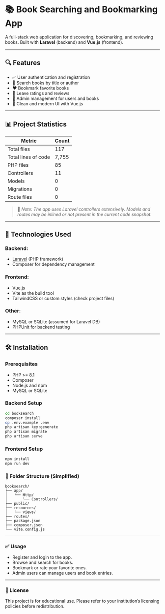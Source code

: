 # 📚 Book Searching and Bookmarking App

A full-stack web application for discovering, bookmarking, and reviewing books. Built with **Laravel** (backend) and **Vue.js** (frontend).

---

## 🔍 Features

- ✅ User authentication and registration
- 🔎 Search books by title or author
- ❤️ Bookmark favorite books
- 🌟 Leave ratings and reviews
- 🧑 Admin management for users and books
- 🎨 Clean and modern UI with Vue.js

---

## 📊 Project Statistics

| Metric                        | Count         |
|------------------------------|---------------|
| Total files                  | 117           |
| Total lines of code          | 7,755         |
| PHP files                    | 85            |
| Controllers                  | 11            |
| Models                       | 0             |
| Migrations                   | 0             |
| Route files                  | 0             |

> 📌 *Note: The app uses Laravel controllers extensively. Models and routes may be inlined or not present in the current code snapshot.*

---

## 🧰 Technologies Used

### Backend:
- [Laravel](https://laravel.com/) (PHP framework)
- Composer for dependency management

### Frontend:
- [Vue.js](https://vuejs.org/)
- Vite as the build tool
- TailwindCSS or custom styles (check project files)

### Other:
- MySQL or SQLite (assumed for Laravel DB)
- PHPUnit for backend testing

---

## 🛠️ Installation

### Prerequisites

- PHP >= 8.1
- Composer
- Node.js and npm
- MySQL or SQLite

### Backend Setup

```bash
cd booksearch
composer install
cp .env.example .env
php artisan key:generate
php artisan migrate
php artisan serve
```

### Frontend Setup

```bash
npm install
npm run dev
```

### 📁 Folder Structure (Simplified)
```
booksearch/
├── app/
│   └── Http/
│       └── Controllers/
├── public/
├── resources/
│   └── views/
├── routes/
├── package.json
├── composer.json
└── vite.config.js
```
---

### ✅ Usage
- Register and login to the app.
- Browse and search for books.
- Bookmark or rate your favorite ones.
- Admin users can manage users and book entries.

--- 

### 📜 License
This project is for educational use. Please refer to your institution’s licensing policies before redistribution.
